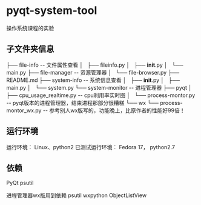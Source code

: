 pyqt-system-tool
================

操作系统课程的实验

子文件夹信息
-----------

├── file-info  -- 文件属性查看
│   ├── fileinfo.py
│   ├── __init__.py
│   └── main.py
├── file-manager -- 资源管理器
│   └── file-browser.py
├── README.md
├── system-info -- 系统信息查看
│   ├── __init__.py
│   ├── main.py
│   └── system.py
└── system-monitor -- 进程管理器
    ├── pyqt
    │   ├── cpu_usage_realtime.py  -- cpu利用率实时图
    │   └── process-montor.py      -- pyqt版本的进程管理器，结束进程那部分很糟糕
    └── wx
        └── process-montor_wx.py   -- 参考别人wx版写的，功能晚上，比原作者的性能好99倍！

运行环境
-----------
运行环境： Linux、python2
已测试运行环境： Fedora 17， python2.7

依赖
-----------
PyQt
psutil

进程管理器wx版用到依赖
psutil
wxpython
ObjectListView




